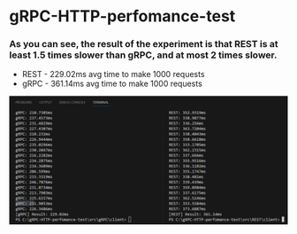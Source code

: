 # gRPC-HTTP-perfomance-test


### As you can see, the result of the experiment is that REST is at least 1.5 times slower than gRPC, and at most 2 times slower.
- REST - 229.02ms avg time to make 1000 requests
- gRPC - 361.14ms avg time to make 1000 requests

![Performance test](image.png)
